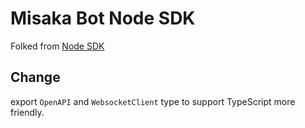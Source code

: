 # Misaka Bot Node SDK

Folked from [Node SDK](https://github.com/tencent-connect/bot-node-sdk)

## Change

export `OpenAPI` and `WebsocketClient` type to support TypeScript more friendly.